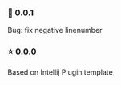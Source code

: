 ### :bug: 0.0.1 
Bug: fix negative linenumber

### :star: 0.0.0 
Based on Intellij Plugin template 
